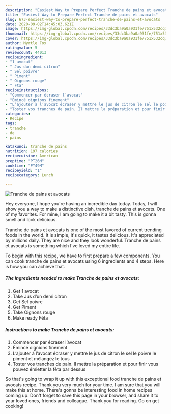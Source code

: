 ```yaml
---
description: "Easiest Way to Prepare Perfect Tranche de pains et avocats"
title: "Easiest Way to Prepare Perfect Tranche de pains et avocats"
slug: 673-easiest-way-to-prepare-perfect-tranche-de-pains-et-avocats
date: 2020-09-02T14:45:03.621Z
image: https://img-global.cpcdn.com/recipes/33dc3ba9a0a931fe/751x532cq70/tranche-de-pains-et-avocats-photo-principale-de-la-recette.jpg
thumbnail: https://img-global.cpcdn.com/recipes/33dc3ba9a0a931fe/751x532cq70/tranche-de-pains-et-avocats-photo-principale-de-la-recette.jpg
cover: https://img-global.cpcdn.com/recipes/33dc3ba9a0a931fe/751x532cq70/tranche-de-pains-et-avocats-photo-principale-de-la-recette.jpg
author: Myrtle Fox
ratingvalue: 5
reviewcount: 44013
recipeingredient:
- "1 avocat"
- " Jus dun demi citron"
- " Sel poivre"
- " Piment"
- " Oignons rouge"
- " Fta"
recipeinstructions:
- "Commencer par écraser l’avocat"
- "Émincé oignions finement"
- "L’ajouter à l’avocat écraser y mettre le jus de citron le sel le poivre le piment et mélangez le tous"
- "Toster vos tranches de pain. Il mettre la préparation et pour finir vous pouvez émietter la fêta par dessus"
categories:
- Recipe
tags:
- tranche
- de
- pains

katakunci: tranche de pains 
nutrition: 197 calories
recipecuisine: American
preptime: "PT26M"
cooktime: "PT49M"
recipeyield: "1"
recipecategory: Lunch

---
```



![Tranche de pains et avocats](https://img-global.cpcdn.com/recipes/33dc3ba9a0a931fe/751x532cq70/tranche-de-pains-et-avocats-photo-principale-de-la-recette.jpg)

Hey everyone, I hope you're having an incredible day today. Today, I will show you a way to make a distinctive dish, tranche de pains et avocats. One of my favorites. For mine, I am going to make it a bit tasty. This is gonna smell and look delicious.



Tranche de pains et avocats is one of the most favored of current trending foods in the world. It is simple, it's quick, it tastes delicious. It's appreciated by millions daily. They are nice and they look wonderful. Tranche de pains et avocats is something which I've loved my entire life.


To begin with this recipe, we have to first prepare a few components. You can cook tranche de pains et avocats using 6 ingredients and 4 steps. Here is how you can achieve that.

<!--inarticleads1-->

##### The ingredients needed to make Tranche de pains et avocats:

1. Get 1 avocat
1. Take  Jus d’un demi citron
1. Get  Sel poivre
1. Get  Piment
1. Take  Oignons rouge
1. Make ready  Fêta




<!--inarticleads2-->

##### Instructions to make Tranche de pains et avocats:

1. Commencer par écraser l’avocat
1. Émincé oignions finement
1. L’ajouter à l’avocat écraser y mettre le jus de citron le sel le poivre le piment et mélangez le tous
1. Toster vos tranches de pain. Il mettre la préparation et pour finir vous pouvez émietter la fêta par dessus




So that's going to wrap it up with this exceptional food tranche de pains et avocats recipe. Thank you very much for your time. I am sure that you will make this at home. There's gonna be interesting food in home recipes coming up. Don't forget to save this page in your browser, and share it to your loved ones, friends and colleague. Thank you for reading. Go on get cooking!
